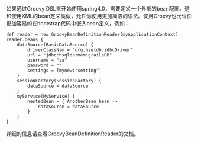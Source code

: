 如果通过Groovy DSL来开始使用spring4.0，需要定义一个外部的bean配置。这和使用XML的bean定义类似，允许你使用更加简洁的语法。使用Groovy也允许你更加容易的在bootstrap代码中嵌入bean定义，例如：

```
def reader = new GroovyBeanDefinitionReader(myApplicationContext)
reader.beans {
    dataSource(BasicDataSource) {
        driverClassNam = "org.hsqldb.jdbcDriver"
        url = "jdbc:hsqldb:mem:grailsDB"
        username = "sa"
        password = ""
        settings = [mynew:"setting"]
    }
    sessionFactory(SessionFactory) {
        dataSource = dataSource
    }
    myService(MyService) {
        nestedBean = { AnotherBean bean ->
            dataSource = dataSource
        }
    }
}
```

详细的信息请查看GroovyBeanDefinitionReader的文档。